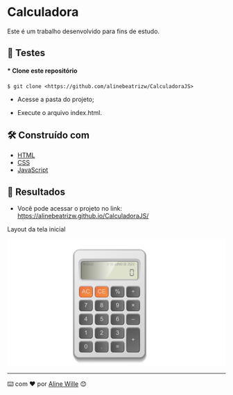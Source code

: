 # Calculadora

Este é um trabalho desenvolvido para fins de estudo.

## 🔧 Testes

#### * Clone este repositório
    $ git clone <https://github.com/alinebeatrizw/CalculadoraJS>

 * Acesse a pasta do projeto; 

 * Execute o arquivo index.html.


## 🛠️ Construído com

* [HTML](https://developer.mozilla.org/pt-BR/docs/Web/HTML) 
* [CSS](https://developer.mozilla.org/pt-BR/docs/Web/CSS) 
* [JavaScript](https://developer.mozilla.org/pt-BR/docs/Web/JavaScript) 

## 🚀 Resultados

* Você pode acessar o projeto no link: https://alinebeatrizw.github.io/CalculadoraJS/

Layout da tela inicial 

<p align="center">
    
  <img src="https://github.com/alinebeatrizw/CalculadoraJS/blob/master/calculadora.png" width="600px" alt="Tela inicial do sistema" title="Tela inicial do sistema">

</p>

---
⌨️ com ❤️ por [Aline Wille](https://github.com/alinebeatrizw) 😊


